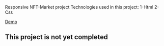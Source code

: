 Responsive NFT-Market project
Technologies used in this project:
 1-Html 
 2-Css

[Demo](https://idyllic-dieffenbachia-532696.netlify.app/)

 ## This project is not yet completed
